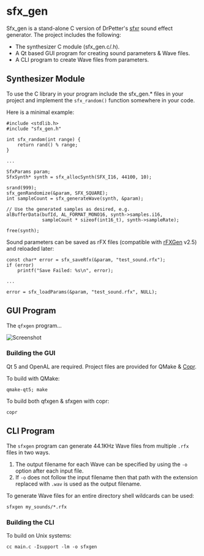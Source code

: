 sfx_gen
=======

Sfx_gen is a stand-alone C version of DrPetter's [sfxr] sound effect generator.
The project includes the following:

  - The synthesizer C module (sfx_gen.c/.h).
  - A Qt based GUI program for creating sound parameters & Wave files.
  - A CLI program to create Wave files from parameters.


Synthesizer Module
------------------

To use the C library in your program include the sfx_gen.\* files in
your project and implement the `sfx_random()` function somewhere in your code.

Here is a minimal example:

    #include <stdlib.h>
    #include "sfx_gen.h"

    int sfx_random(int range) {
        return rand() % range;
    }

    ...

    SfxParams param;
    SfxSynth* synth = sfx_allocSynth(SFX_I16, 44100, 10);

    srand(999);
    sfx_genRandomize(&param, SFX_SQUARE);
    int sampleCount = sfx_generateWave(synth, &param);

    // Use the generated samples as desired, e.g.
    alBufferData(bufId, AL_FORMAT_MONO16, synth->samples.i16,
                 sampleCount * sizeof(int16_t), synth->sampleRate);

    free(synth);

Sound parameters can be saved as rFX files (compatible with [rFXGen] v2.5) and
reloaded later:

    const char* error = sfx_saveRfx(&param, "test_sound.rfx");
    if (error)
        printf("Save Failed: %s\n", error);

    ...

    error = sfx_loadParams(&param, "test_sound.rfx", NULL);


GUI Program
-----------

The `qfxgen` program...

![Screenshot](https://github.com/WickedSmoke/sfx_gen/wiki/images/qfxgen.jpg)

### Building the GUI

Qt 5 and OpenAL are required.  Project files are provided for QMake & [Copr].

To build with QMake:

    qmake-qt5; make

To build both qfxgen & sfxgen with copr:

    copr


CLI Program
-----------

The `sfxgen` program can generate 44.1KHz Wave files from multiple `.rfx`
files in two ways.

 1. The output filename for each Wave can be specified by using the `-o`
    option after each input file.
 2. If `-o` does not follow the input filename then that path with the
    extension replaced with `.wav` is used as the output filename.

To generate Wave files for an entire directory shell wildcards can be used:

    sfxgen my_sounds/*.rfx

### Building the CLI

To build on Unix systems:

    cc main.c -Isupport -lm -o sfxgen


[sfxr]: http://www.drpetter.se/project_sfxr.html
[rFXGen]: https://raylibtech.itch.io/rfxgen
[Copr]: http://urlan.sourceforge.net/copr.html
